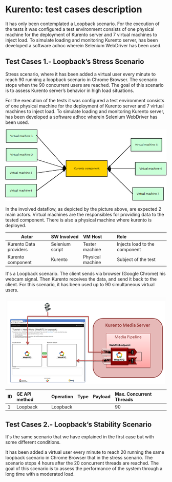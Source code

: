 # Kurento: test cases description #

It has only been contemplated a Loopback scenario. For the execution of the tests it was configured a test environment consists of one physical machine for the deployment of Kurento server and 7 virtual machines to inject load. To simulate loading and monitoring Kurento server, has been developed a software adhoc wherein Selenium WebDriver has been used.

## Test Cases 1.- Loopback’s Stress Scenario ##

Stress scenario, where it has been added a virtual user every minute to reach 90 running a loopback scenario in Chrome Browser. The scenario stops when the 90 concurrent users are reached. The goal of this scenario is to assess Kurento server’s behavior in high load situations.

For the execution of the tests it was configured a test environment consists of one physical machine for the deployment of Kurento server and 7 virtual machines to inject load. To simulate loading and monitoring Kurento server, has been developed a software adhoc wherein Selenium WebDriver has been used.

![Actores Kurento ](./actores.png)

In the involved dataflow, as depicted by the picture above, are expected 2 main actors. Virtual machines are the responsibles for providing data to the tested component.
There is also a physical machine where kurento is deployed.

| Actor | SW Involved | VM Host | Role |
|-------|:------------|:--------|:-----|
| Kurento Data providers | Selenium script | Tester machine | Injects load to the component |
| Kurento component | Kurento | Physical machine | Subject of the test |

It's a Loopback scenario. The client sends via browser (Google Chrome) his webcam signal. Then Kurento receives the data, and send it back to the client. For this scenario, it has been used up to 90 simultaneous virtual users.

![funcionamiento Kurento ](./Kurento.png)

|ID	| GE API method	| Operation	| Type	| Payload	| Max. Concurrent Threads |
|---|:--------------|:----------|:------|:----------|:------------------------|
| 1 |	Loopback |  Loopback	| 	|   | 90 |


## Test Cases 2.- Loopback’s Stability Scenario ##

It's the same scenario that we have explained in the first case but with some different conditions.

It has been added a virtual user every minute to reach 20 running the same loopback scenario in Chrome Browser that in the stress scenario. The scenario stops 4 hours after the 20 concurrent threads are reached. The goal of this scenario is to assess the performance of the system through a long time with a moderated load.
